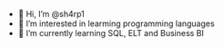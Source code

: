 - 👋 Hi, I’m @sh4rp1
- 👀 I’m interested in learming programming languages
- 🌱 I’m currently learning SQL, ELT and Business BI 


<!---
sh4rp1/sh4rp1 is a ✨ special ✨ repository because its `README.md` (this file) appears on your GitHub profile.
You can click the Preview link to take a look at your changes.
--->
